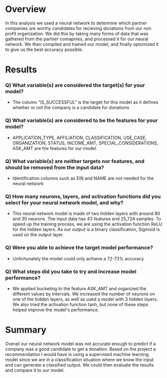 # Overview

In this analysis we used a neural network to determine which partner companies are worthy candidates for recieving donations from our non profit organization. We did this by taking many forms of data that was gathered from the partner comapnies, and processed it for our neural network. We then compiled and trained our model, and finally optomized it to give us the best accuracy possible.

# Results

### Q) What variable(s) are considered the target(s) for your model?

* The column "IS_SUCCESSFUL" is the target for this model as it defines whether or not the company is a candidate for donations

### Q) What variable(s) are considered to be the features for your model?

* APPLICATION_TYPE, AFFILIATION, CLASSIFICATION, USE_CASE, ORGANIZATION, STATUS, INCOME_AMT, SPECIAL_CONSIDERATIONS, ASK_AMT are the features for our model.

### Q) What variable(s) are neither targets nor features, and should be removed from the input data?

* Identification columns such as EIN and NAME are not needed for the neural network

### Q) How many neurons, layers, and activation functions did you select for your neural network model, and why?

* This neural network model is made of two hidden layers with around 80 and 30 neurons. The input data has 43 features and 25,724 samples. To speed up the training process, we are using the activation function ReLU for the hidden layers. As our output is a binary classification, Sigmoid is used on the output layer.

### Q) Were you able to achieve the target model performance?

* Unfortunately the model could only achieve a 72-73% accuracy

### Q) What steps did you take to try and increase model performance?

* We applied bucketing to the feature ASK_AMT and organized the different values by intervals. We increased the number of neurons on one of the hidden layers, as well as used a model with 3 hidden layers. We also tried the activation function tanh, but none of these steps helped improve the model's performance.

# Summary

Overall our neural network model was not accurate enough to predict if a company was a good candidate to get a donation. Based on the project a recommendation I would have is using a supervised machine learning model since we are in a classification situation where we know the input and can generate a classified output. We could then evaluate the results and compare it to our model.
